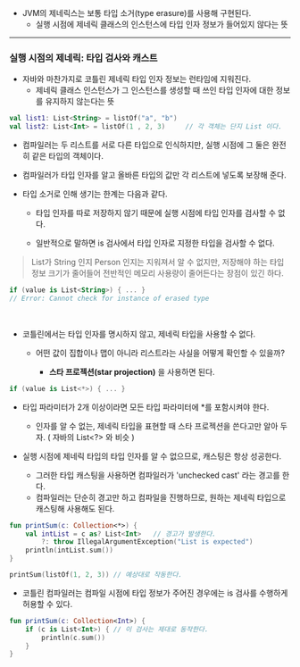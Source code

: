 - JVM의 제네릭스는 보통 타입 소거(type erasure)를 사용해 구현된다.
  - 실행 시점에 제네릭 클래스의 인스턴스에 타입 인자 정보가 들어있지 않다는 뜻



***

### 실행 시점의 제네릭: 타입 검사와 캐스트

- 자바와 마찬가지로 코틀린 제네릭 타입 인자 정보는 런타임에 지워진다.
  - 제네릭 클래스 인스턴스가 그 인스턴스를 생성할 때 쓰인 타입 인자에 대한 정보를 유지하지 않는다는 뜻



```kotlin
val list1: List<String> = listOf("a", "b")  
val list2: List<Int> = listOf(1 , 2, 3)		// 각 객체는 단지 List 이다.
```



- 컴파일러는 두 리스트를 서로 다른 타입으로 인식하지만, 실행 시점에 그 둘은 완전히 같은 타입의 객체이다.

  

- 컴파일러가 타입 인자를 알고 올바른 타입의 값만 각 리스트에 넣도록 보장해 준다. 



- 타입 소거로 인해 생기는 한계는 다음과 같다.

  - 타입 인자를 따로 저장하지 않기 때문에 실행 시점에 타입 인자를 검사할 수 없다.

  - 일반적으로 말하면 is 검사에서 타입 인자로 지정한 타입을 검사할 수 없다.

    

>  List가 String 인지 Person 인지는 지워져서 알 수 없지만, 저장해야 하는 타입 정보 크기가 줄어들어 전반적인 메모리 사용량이 줄어든다는 장점이 있긴 하다.



```kotlin
if (value is List<String>) { ... }
// Error: Cannot check for instance of erased type
```



<br>



- 코틀린에서는 타입 인자를 명시하지 않고, 제네릭 타입을 사용할 수 없다.

  - 어떤 값이 집합이나 맵이 아니라 리스트라는 사실을 어떻게 확인할 수 있을까?

    - __스타 프로젝션(star projection)__ 을 사용하면 된다.

      

```kotlin
if (value is List<*>) { ... }
```



- 타입 파라미터가 2개 이상이라면 모든 타입 파라미터에 *를 포함시켜야 한다.

  - 인자를 알 수 없는, 제네릭 타입을 표현할 때 스타 프로젝션을 쓴다고만 알아 두자. ( 자바의 List<?> 와 비슷 )

    

- 실행 시점에 제네릭 타입의 타입 인자를 알 수 없으므로, 캐스팅은 항상 성공한다.

  - 그러한 타입 캐스팅을 사용하면 컴파일러가 'unchecked cast' 라는 경고를 한다.
  - 컴파일러는 단순히 경고만 하고 컴파일을 진행하므로, 원하는 제네릭 타입으로 캐스팅해 사용해도 된다.



```kotlin
fun printSum(c: Collection<*>) {
    val intList = c as? List<Int>   // 경고가 발생한다.
    	?: throw IllegalArgumentException("List is expected")
    println(intList.sum())
}

printSum(listOf(1, 2, 3)) // 예상대로 작동한다.
```



-  코틀린 컴파일러는 컴파일 시점에 타입 정보가 주어진 경우에는 is 검사를 수행하게 허용할 수 있다.

```kotlin
fun printSum(c: Collection<Int>) {
    if (c is List<Int>) { // 이 검사는 제대로 동작한다.
        println(c.sum())
    }
}
```

